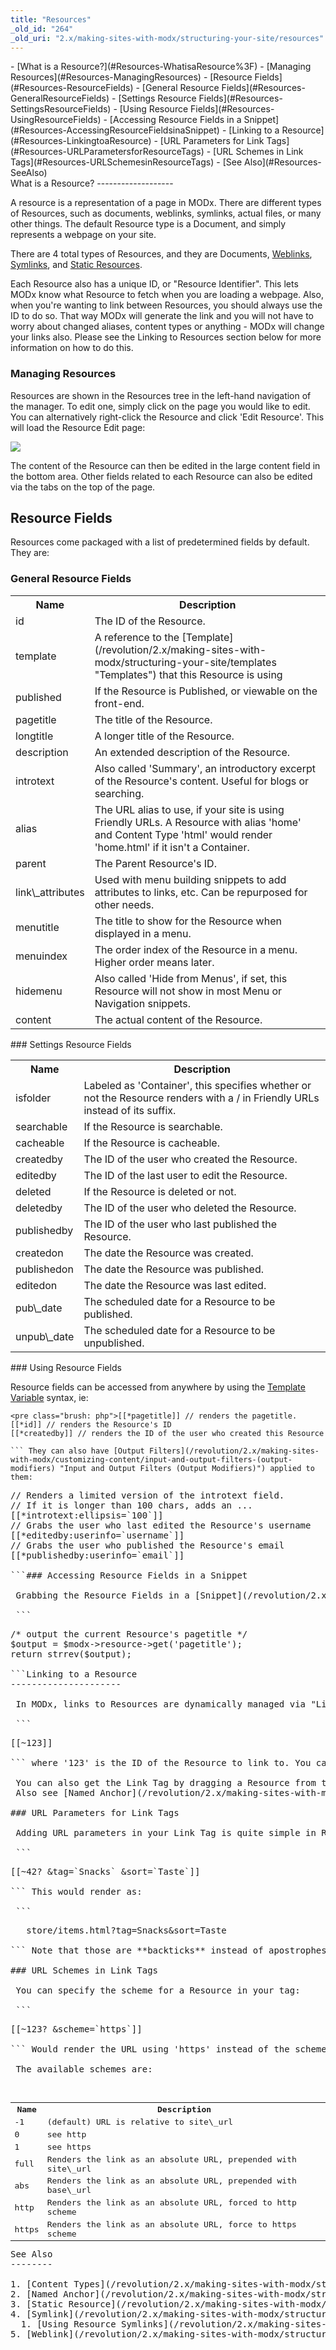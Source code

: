 ```yaml
---
title: "Resources"
_old_id: "264"
_old_uri: "2.x/making-sites-with-modx/structuring-your-site/resources"
---
```


<div>- [What is a Resource?](#Resources-WhatisaResource%3F)
  - [Managing Resources](#Resources-ManagingResources)
- [Resource Fields](#Resources-ResourceFields)
  - [General Resource Fields](#Resources-GeneralResourceFields)
  - [Settings Resource Fields](#Resources-SettingsResourceFields)
  - [Using Resource Fields](#Resources-UsingResourceFields)
  - [Accessing Resource Fields in a Snippet](#Resources-AccessingResourceFieldsinaSnippet)
- [Linking to a Resource](#Resources-LinkingtoaResource)
  - [URL Parameters for Link Tags](#Resources-URLParametersforResourceTags)
  - [URL Schemes in Link Tags](#Resources-URLSchemesinResourceTags)
- [See Also](#Resources-SeeAlso)
 
</div>What is a Resource?
-------------------

 A resource is a representation of a page in MODx. There are different types of Resources, such as documents, weblinks, symlinks, actual files, or many other things. The default Resource type is a Document, and simply represents a webpage on your site.

 There are 4 total types of Resources, and they are Documents, [Weblinks](/revolution/2.x/making-sites-with-modx/structuring-your-site/resources/weblink "Weblink"), [Symlinks](/revolution/2.x/making-sites-with-modx/structuring-your-site/resources/symlink "Symlink"), and [Static Resources](/revolution/2.x/making-sites-with-modx/structuring-your-site/resources/static-resource "Static Resource").

 Each Resource also has a unique ID, or "Resource Identifier". This lets MODx know what Resource to fetch when you are loading a webpage. Also, when you're wanting to link between Resources, you should always use the ID to do so. That way MODx will generate the link and you will not have to worry about changed aliases, content types or anything - MODx will change your links also. Please see the Linking to Resources section below for more information on how to do this.

### Managing Resources

 Resources are shown in the Resources tree in the left-hand navigation of the manager. To edit one, simply click on the page you would like to edit. You can alternatively right-click the Resource and click 'Edit Resource'. This will load the Resource Edit page:

 [![](/download/attachments/bf9f8ccf5036b4f4bf8b248f7748d0c3/resource-edit1_v2.3.png)](/download/attachments/bf9f8ccf5036b4f4bf8b248f7748d0c3/resource-edit1_v2.3.png)

 The content of the Resource can then be edited in the large content field in the bottom area. Other fields related to each Resource can also be edited via the tabs on the top of the page.

Resource Fields
---------------

 Resources come packaged with a list of predetermined fields by default. They are:

### General Resource Fields

 <table><tbody><tr><th> Name </th> <th> Description </th> </tr><tr><td> id </td> <td> The ID of the Resource. </td> </tr><tr><td> template </td> <td> A reference to the [Template](/revolution/2.x/making-sites-with-modx/structuring-your-site/templates "Templates") that this Resource is using </td> </tr><tr><td> published </td> <td> If the Resource is Published, or viewable on the front-end. </td> </tr><tr><td> pagetitle </td> <td> The title of the Resource. </td> </tr><tr><td> longtitle </td> <td> A longer title of the Resource. </td> </tr><tr><td> description </td> <td> An extended description of the Resource. </td> </tr><tr><td> introtext </td> <td> Also called 'Summary', an introductory excerpt of the Resource's content. Useful for blogs or searching. </td> </tr><tr><td> alias </td> <td> The URL alias to use, if your site is using Friendly URLs. A Resource with alias 'home' and Content Type 'html' would render 'home.html' if it isn't a Container. </td> </tr><tr><td> parent </td> <td> The Parent Resource's ID. </td> </tr><tr><td> link\_attributes </td> <td> Used with menu building snippets to add attributes to links, etc. Can be repurposed for other needs. </td> </tr><tr><td> menutitle </td> <td> The title to show for the Resource when displayed in a menu. </td> </tr><tr><td> menuindex </td> <td> The order index of the Resource in a menu. Higher order means later. </td> </tr><tr><td> hidemenu </td> <td> Also called 'Hide from Menus', if set, this Resource will not show in most Menu or Navigation snippets. </td> </tr><tr><td> content </td> <td> The actual content of the Resource. </td></tr></tbody></table>### Settings Resource Fields

 <table><tbody><tr><th> Name </th> <th> Description </th> </tr><tr><td> isfolder </td> <td> Labeled as 'Container', this specifies whether or not the Resource renders with a / in Friendly URLs instead of its suffix. </td> </tr><tr><td> searchable </td> <td> If the Resource is searchable. </td> </tr><tr><td> cacheable </td> <td> If the Resource is cacheable. </td> </tr><tr><td> createdby </td> <td> The ID of the user who created the Resource. </td> </tr><tr><td> editedby </td> <td> The ID of the last user to edit the Resource. </td> </tr><tr><td> deleted </td> <td> If the Resource is deleted or not. </td> </tr><tr><td> deletedby </td> <td> The ID of the user who deleted the Resource. </td> </tr><tr><td> publishedby </td> <td> The ID of the user who last published the Resource. </td> </tr><tr><td> createdon </td> <td> The date the Resource was created. </td> </tr><tr><td> publishedon </td> <td> The date the Resource was published. </td> </tr><tr><td> editedon </td> <td> The date the Resource was last edited. </td> </tr><tr><td> pub\_date </td> <td> The scheduled date for a Resource to be published. </td> </tr><tr><td> unpub\_date </td> <td> The scheduled date for a Resource to be unpublished. </td></tr></tbody></table>### Using Resource Fields

 Resource fields can be accessed from anywhere by using the [Template Variable](/revolution/2.x/making-sites-with-modx/customizing-content/template-variables "Template Variables") syntax, ie:

 ```
<pre class="brush: php">[[*pagetitle]] // renders the pagetitle.
[[*id]] // renders the Resource's ID
[[*createdby]] // renders the ID of the user who created this Resource

``` They can also have [Output Filters](/revolution/2.x/making-sites-with-modx/customizing-content/input-and-output-filters-(output-modifiers) "Input and Output Filters (Output Modifiers)") applied to them:

 ```
<pre class="brush: php">// Renders a limited version of the introtext field.
// If it is longer than 100 chars, adds an ...
[[*introtext:ellipsis=`100`]]
// Grabs the user who last edited the Resource's username
[[*editedby:userinfo=`username`]]
// Grabs the user who published the Resource's email
[[*publishedby:userinfo=`email`]]

```### Accessing Resource Fields in a Snippet

 Grabbing the Resource Fields in a [Snippet](/revolution/2.x/developing-in-modx/basic-development/snippets "Snippets") is quite easy; MODx provides you with the Resource object in any Snippet, via the $modx->resource reference. For example, this example Snippet will return the current page's pagetitle reversed:

 ```
<pre class="brush: php">/* output the current Resource's pagetitle */
$output = $modx->resource->get('pagetitle');
return strrev($output);

```Linking to a Resource
---------------------

 In MODx, links to Resources are dynamically managed via "Link Tags". They look like this:

 ```
<pre class="brush: html">[[~123]]

``` where '123' is the ID of the Resource to link to. You can put these tags anywhere, and MODx will dynamically render the URL for the Resource.

<div class="note"> You can also get the Link Tag by dragging a Resource from the left tree into the content panel. </div> Also see [Named Anchor](/revolution/2.x/making-sites-with-modx/structuring-your-site/resources/named-anchor "Named Anchor").

### URL Parameters for Link Tags

 Adding URL parameters in your Link Tag is quite simple in Revolution. Let's say we have Resource ID 42 that resolves to a URL of 'store/items.html'. We want to add a 'tag' parameter to the URL, with a value of 'Snacks' and a 'sort' parameter of 'Taste'. Here's how you'd do it:

 ```
<pre class="brush: html">[[~42? &tag=`Snacks` &sort=`Taste`]]

``` This would render as:

 ```
<pre class="brush: html">	store/items.html?tag=Snacks&sort=Taste

``` Note that those are **backticks** instead of apostrophes.

### URL Schemes in Link Tags

 You can specify the scheme for a Resource in your tag:

 ```
<pre class="brush: html">[[~123? &scheme=`https`]]

``` Would render the URL using 'https' instead of the scheme indicated by the current settings (i.e. system or context settings).

 The available schemes are:

 <table><tbody><tr><th> Name </th> <th> Description </th> </tr><tr><td> -1 </td> <td> (default) URL is relative to site\_url </td> </tr><tr><td> 0 </td> <td> see http </td> </tr><tr><td> 1 </td> <td> see https </td> </tr><tr><td> full </td> <td> Renders the link as an absolute URL, prepended with site\_url </td> </tr><tr><td> abs </td> <td> Renders the link as an absolute URL, prepended with base\_url </td> </tr><tr><td> http </td> <td> Renders the link as an absolute URL, forced to http scheme </td> </tr><tr><td> https </td> <td> Renders the link as an absolute URL, force to https scheme </td></tr></tbody></table>See Also
--------

1. [Content Types](/revolution/2.x/making-sites-with-modx/structuring-your-site/resources/content-types)
2. [Named Anchor](/revolution/2.x/making-sites-with-modx/structuring-your-site/resources/named-anchor)
3. [Static Resource](/revolution/2.x/making-sites-with-modx/structuring-your-site/resources/static-resource)
4. [Symlink](/revolution/2.x/making-sites-with-modx/structuring-your-site/resources/symlink)
  1. [Using Resource Symlinks](/revolution/2.x/making-sites-with-modx/structuring-your-site/resources/symlink/using-resource-symlinks)
5. [Weblink](/revolution/2.x/making-sites-with-modx/structuring-your-site/resources/weblink)
